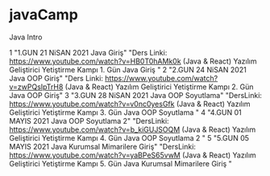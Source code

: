 # javaCamp
Java Intro

1	"1.GUN  21 NiSAN 2021
Java Giriş"	"Ders Linki:
https://www.youtube.com/watch?v=HB0T0hAMk0k
(Java & React) Yazılım Geliştirici Yetiştirme Kampı 1. Gün Java Giriş
"
2	"2.GUN  24 NiSAN 2021
Java OOP Giriş"	"Ders Linki:
https://www.youtube.com/watch?v=zwPQsIpTrH8
(Java & React) Yazılım Geliştirici Yetiştirme Kampı 2. Gün Java OOP Giriş"
3	"3.GUN  28 NiSAN 2021
Java OOP Soyutlama"	"DersLinki: 
https://www.youtube.com/watch?v=v0nc0yesGfk
(Java & React) Yazılım Geliştirici Yetiştirme Kampı 3. Gün Java OOP Soyutlama
"
4	"4.GUN  01 MAYIS 2021
Java OOP Soyutlama 2"	"DersLinki: 
https://www.youtube.com/watch?v=b_kiGUJSOQM
(Java & React) Yazılım Geliştirici Yetiştirme Kampı 4. Gün Java OOP Soyutlama 2
"
5	"5.GUN  05 MAYIS 2021
Java Kurumsal Mimarilere Giriş"	"DersLinki: 
https://www.youtube.com/watch?v=yaBPeS65vwM
(Java & React) Yazılım Geliştirici Yetiştirme Kampı 5. Gün Java Kurumsal Mimarilere Giriş
"

